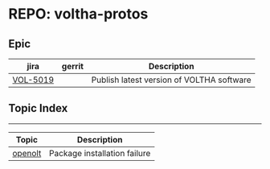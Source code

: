 REPO: voltha-protos
===================



Epic
----
    
| jira | gerrit | Description |
| -----| ------ | ------------|
| [VOL-5019](https://jira.opencord.org/browse/VOL-5019) | | Publish latest version of VOLTHA software |

Topic Index
-----------

---

| Topic | Description |
| ----- | ------------|
| [openolt](topics/openolt.md) | Package installation failure |

